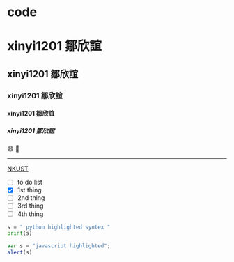 # code
# xinyi1201 鄒欣誼
## xinyi1201 鄒欣誼
### xinyi1201 鄒欣誼
#### xinyi1201 鄒欣誼
##### xinyi1201 鄒欣誼


😄 🚴
______

[NKUST](logo.png "NKUST")

- [ ] to do list
- [X] 1st thing
- [ ] 2nd thing
- [ ] 3rd thing
- [ ] 4th thing

 ```python
s = " python highlighted syntex "
print(s)
```
```js
var s = "javascript highlighted";
alert(s)
